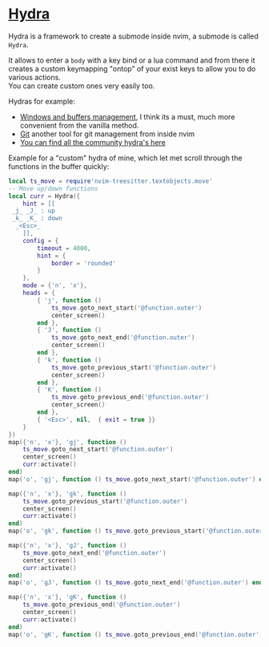 # [Hydra](https://github.com/anuvyklack/hydra.nvim)
Hydra is a framework to create a submode inside nvim, a submode is called `Hydra`.

It allows to enter a `body` with a key bind or a lua command and from there it creates a custom keymapping "ontop" of your exist keys to allow you to do various actions. \
You can create custom ones very easily too.

Hydras for example:
* [Windows and buffers management](https://github.com/anuvyklack/hydra.nvim/wiki/Windows-and-buffers-management), I think its a must, much more convenient from the vanilla method.
* [Git](https://github.com/anuvyklack/hydra.nvim/wiki/Git) another tool for git management from inside nvim
* [You can find all the community hydra's here](https://github.com/anuvyklack/hydra.nvim/wiki)

Example for a "custom" hydra of mine, which let met scroll through the functions in the buffer quickly:
```lua
local ts_move = require'nvim-treesitter.textobjects.move'
-- Move up/down functions
local curr = Hydra({
	hint = [[
 _j_ _J_ : up
 _k_ _K_ : down
  _<Esc>_
	]],
	config = {
		timeout = 4000,
		hint = {
			border = 'rounded'
		}
	},
	mode = {'n', 'x'},
	heads = {
		{ 'j', function ()
			ts_move.goto_next_start('@function.outer')
			center_screen()
		end },
		{ 'J', function ()
			ts_move.goto_next_end('@function.outer')
			center_screen()
		end },
		{ 'k', function ()
			ts_move.goto_previous_start('@function.outer')
			center_screen()
		end },
		{ 'K', function ()
			ts_move.goto_previous_end('@function.outer')
			center_screen()
		end },
		{ '<Esc>', nil,  { exit = true }}
	}
})
map({'n', 'x'}, 'gj', function ()
	ts_move.goto_next_start('@function.outer')
	center_screen()
	curr:activate()
end)
map('o', 'gj', function () ts_move.goto_next_start('@function.outer') end)

map({'n', 'x'}, 'gk', function ()
	ts_move.goto_previous_start('@function.outer')
	center_screen()
	curr:activate()
end)
map('o', 'gk', function () ts_move.goto_previous_start('@function.outer') end)

map({'n', 'x'}, 'gJ', function ()
	ts_move.goto_next_end('@function.outer')
	center_screen()
	curr:activate()
end)
map('o', 'gJ', function () ts_move.goto_next_end('@function.outer') end)

map({'n', 'x'}, 'gK', function ()
	ts_move.goto_previous_end('@function.outer')
	center_screen()
	curr:activate()
end)
map('o', 'gK', function () ts_move.goto_previous_end('@function.outer') end)
```
